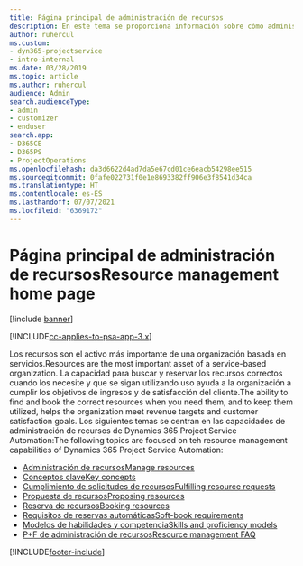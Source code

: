 ```yaml
---
title: Página principal de administración de recursos
description: En este tema se proporciona información sobre cómo administrar recursos.
author: ruhercul
ms.custom:
- dyn365-projectservice
- intro-internal
ms.date: 03/28/2019
ms.topic: article
ms.author: ruhercul
audience: Admin
search.audienceType:
- admin
- customizer
- enduser
search.app:
- D365CE
- D365PS
- ProjectOperations
ms.openlocfilehash: da3d6622d4ad7da5e67cd01ce6eacb54298ee515
ms.sourcegitcommit: 0fafe022731f0e1e8693382ff906e3f8541d34ca
ms.translationtype: HT
ms.contentlocale: es-ES
ms.lasthandoff: 07/07/2021
ms.locfileid: "6369172"
---
```

# <a name="resource-management-home-page"></a><span data-ttu-id="fb942-103">Página principal de administración de recursos</span><span class="sxs-lookup"><span data-stu-id="fb942-103">Resource management home page</span></span>

[!include [banner](../includes/psa-now-project-operations.md)]

[!INCLUDE[cc-applies-to-psa-app-3.x](../includes/cc-applies-to-psa-app-3x.md)]

<span data-ttu-id="fb942-104">Los recursos son el activo más importante de una organización basada en servicios.</span><span class="sxs-lookup"><span data-stu-id="fb942-104">Resources are the most important asset of a service-based organization.</span></span> <span data-ttu-id="fb942-105">La capacidad para buscar y reservar los recursos correctos cuando los necesite y que se sigan utilizando uso ayuda a la organización a cumplir los objetivos de ingresos y de satisfacción del cliente.</span><span class="sxs-lookup"><span data-stu-id="fb942-105">The ability to find and book the correct resources when you need them, and to keep them utilized, helps the organization meet revenue targets and customer satisfaction goals.</span></span> <span data-ttu-id="fb942-106">Los siguientes temas se centran en las capacidades de administración de recursos de Dynamics 365 Project Service Automation:</span><span class="sxs-lookup"><span data-stu-id="fb942-106">The following topics are focused on teh resource management capabilities of Dynamics 365 Project Service Automation:</span></span>

- [<span data-ttu-id="fb942-107">Administración de recursos</span><span class="sxs-lookup"><span data-stu-id="fb942-107">Manage resources</span></span>](manage-resources.md)
- [<span data-ttu-id="fb942-108">Conceptos clave</span><span class="sxs-lookup"><span data-stu-id="fb942-108">Key concepts</span></span>](reports-key-concepts.md)
- [<span data-ttu-id="fb942-109">Cumplimiento de solicitudes de recursos</span><span class="sxs-lookup"><span data-stu-id="fb942-109">Fulfilling resource requests</span></span>](resource-management-fulfill-requests.md)
- [<span data-ttu-id="fb942-110">Propuesta de recursos</span><span class="sxs-lookup"><span data-stu-id="fb942-110">Proposing resources</span></span>](resource-management-propose-resources.md)
- [<span data-ttu-id="fb942-111">Reserva de recursos</span><span class="sxs-lookup"><span data-stu-id="fb942-111">Booking resources</span></span>](resource-management-book-resources-scheduleboard.md)
- [<span data-ttu-id="fb942-112">Requisitos de reservas automáticas</span><span class="sxs-lookup"><span data-stu-id="fb942-112">Soft-book requirements</span></span>](resource-management-softbook-requirements.md)
- [<span data-ttu-id="fb942-113">Modelos de habilidades y competencia</span><span class="sxs-lookup"><span data-stu-id="fb942-113">Skills and proficiency models</span></span>](resource-management-skills-proficiency.md)
- [<span data-ttu-id="fb942-114">P+F de administración de recursos</span><span class="sxs-lookup"><span data-stu-id="fb942-114">Resource management FAQ</span></span>](resource-management-faq.md)


[!INCLUDE[footer-include](../includes/footer-banner.md)]